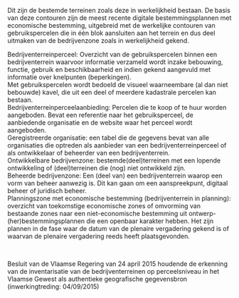 Dit zijn de bestemde terreinen zoals deze in werkelijkheid bestaan. De basis van deze contouren zijn de meest recente digitale bestemmingsplannen met economische bestemming, 
uitgebreid met de werkelijke contouren van gebruikspercelen die in één blok aansluiten aan het terrein en dus deel uitmaken van de bedrijvenzone zoals in werkelijkheid gekend.  

Bedrijventerreinperceel: Overzicht van de gebruikspercelen binnen een bedrijventerrein waarvoor informatie verzameld wordt inzake bebouwing, functie, gebruik en 
beschikbaarheid en indien gekend aangevuld met informatie over knelpunten (beperkingen).  
Met gebruikspercelen wordt bedoeld de visueel waarneembare (al dan niet bebouwde) kavel, die uit een deel of meerdere kadastrale percelen kan bestaan.  
Bedrijventerreinperceelaanbieding: Percelen die te koop of te huur worden aangeboden. Bevat een referentie naar het gebruiksperceel, 
de aanbiedende organisatie en de website waar het perceel wordt aangeboden.  
Geregistreerde organisatie: een tabel die de gegevens bevat van alle organisaties die optreden als aanbieder van een bedrijventerreinperceel of 
als ontwikkelaar of beheerder van een bedrijventerrein.  
Ontwikkelbare bedrijvenzone: bestemde(deel)terreinen met een lopende ontwikkeling of (deel)terreinen die (nog) niet ontwikkeld zijn.  
Beheerde bedrijvenzone: Een (deel van) een bedrijventerrein waarop een vorm van beheer aanwezig is. Dit kan gaan om een aanspreekpunt, digitaal beheer of juridisch beheer.  
Planningszone met economische bestemming (bedrijventerrein in planning): overzicht van toekomstige economische zones of omvorming van bestaande zones 
naar een niet-economische bestemming uit ontwerp-(her)bestemmingsplannen die een openbaar karakter hebben. Het zijn plannen in de fase waar de datum van de 
plenaire vergadering gekend is of waarvan de plenaire vergadering reeds heeft plaatsgevonden. 

<br/>

Besluit van de Vlaamse Regering van 24 april 2015 houdende de erkenning van de inventarisatie van de bedrijventerreinen op perceelsniveau in het Vlaamse Gewest als authentieke geografische gegevensbron (inwerkingtreding: 04/09/2015)
